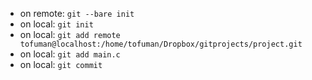 * on remote: `git --bare init`
* on local:  `git init`
* on local: `git add remote tofuman@localhost:/home/tofuman/Dropbox/gitprojects/project.git`
* on local: `git add main.c`
* on local: `git commit`
